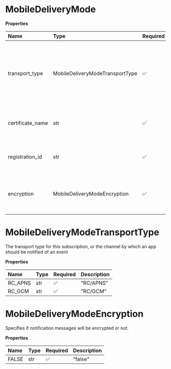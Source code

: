 # MobileDeliveryMode

**Properties**

| Name             | Type                            | Required | Description                                                                                             |
| :--------------- | :------------------------------ | :------- | :------------------------------------------------------------------------------------------------------ |
| transport_type   | MobileDeliveryModeTransportType | ✅       | The transport type for this subscription, or the channel by which an app should be notified of an event |
| certificate_name | str                             | ✅       | Certificate name for mobile notification transports                                                     |
| registration_id  | str                             | ✅       | Device instance ID for mobile notification transports                                                   |
| encryption       | MobileDeliveryModeEncryption    | ✅       | Specifies if notification messages will be encrypted or not.                                            |

# MobileDeliveryModeTransportType

The transport type for this subscription, or the channel by which an app should be notified of an event

**Properties**

| Name    | Type | Required | Description |
| :------ | :--- | :------- | :---------- |
| RC_APNS | str  | ✅       | "RC/APNS"   |
| RC_GCM  | str  | ✅       | "RC/GCM"    |

# MobileDeliveryModeEncryption

Specifies if notification messages will be encrypted or not.

**Properties**

| Name  | Type | Required | Description |
| :---- | :--- | :------- | :---------- |
| FALSE | str  | ✅       | "false"     |

<!-- This file was generated by liblab | https://liblab.com/ -->
